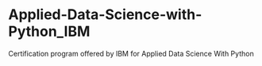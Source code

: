 # Applied-Data-Science-with-Python_IBM
Certification program offered by IBM for Applied Data Science With Python
